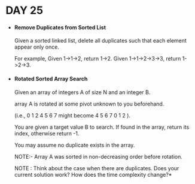 <h1> DAY 25 </h1>
<ul>
  <li> <h4> Remove Duplicates from Sorted List </h4> </li>
      <p> Given a sorted linked list, delete all duplicates such that each element appear only once.

For example,
Given 1->1->2, return 1->2.
Given 1->1->2->3->3, return 1->2->3.
</p>

  <li> <h4> Rotated Sorted Array Search </h4> </li>
        <p> Given an array of integers A of size N and an integer B.

array A is rotated at some pivot unknown to you beforehand.

(i.e., 0 1 2 4 5 6 7 might become 4 5 6 7 0 1 2 ).

You are given a target value B to search. If found in the array, return its index, otherwise return -1.

You may assume no duplicate exists in the array.

NOTE:- Array A was sorted in non-decreasing order before rotation.

NOTE : Think about the case when there are duplicates. Does your current solution work? How does the time complexity change?*
</p>
</ul>
